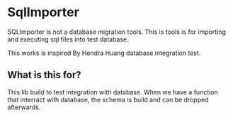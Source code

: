 # SqlImporter

SQLImporter is not a database migration tools. This is tools is for importing and executing sql files into test database.

This works is inspired By Hendra Huang database integration test.

## What is this for?

This lib build to test integration with database. When we have a function that interract with database, the schema is build and can be dropped afterwards.
